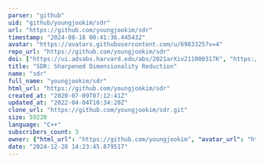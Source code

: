 ```yaml
---
parser: "github"
uid: "github/youngjookim/sdr"
url: "https://github.com/youngjookim/sdr"
timestamp: "2024-08-18 00:41:36.445432"
avatar: "https://avatars.githubusercontent.com/u/6983325?v=4"
repo_url: "https://github.com/youngjookim/sdr"
doi: ["https://ui.adsabs.harvard.edu/abs/2021arXiv211000317K", "https://ui.adsabs.harvard.edu/abs/2024ascl.soft08001K/abstract"]
title: "SDR: Sharpened Dimensionality Reduction"
name: "sdr"
full_name: "youngjookim/sdr"
html_url: "https://github.com/youngjookim/sdr"
created_at: "2020-07-09T07:12:41Z"
updated_at: "2022-04-04T10:34:20Z"
clone_url: "https://github.com/youngjookim/sdr.git"
size: 59220
language: "C++"
subscribers_count: 3
owner: {"html_url": "https://github.com/youngjookim", "avatar_url": "https://avatars.githubusercontent.com/u/6983325?v=4", "login": "youngjookim", "type": "User"}
date: "2024-12-28 14:23:45.879517"
---
```

